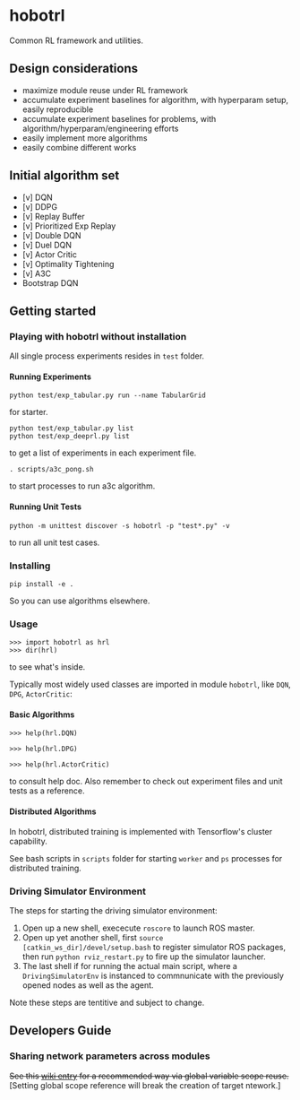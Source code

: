 # hobotrl

Common RL framework and utilities.

## Design considerations

* maximize module reuse under RL framework
* accumulate experiment baselines for algorithm, with hyperparam setup, easily reproducible
* accumulate experiment baselines for problems, with algorithm/hyperparam/engineering efforts
* easily implement more algorithms
* easily combine different works

## Initial algorithm set

* [v] DQN
* [v] DDPG
* [v] Replay Buffer
* [v] Prioritized Exp Replay
* [v] Double DQN
* [v] Duel DQN
* [v] Actor Critic
* [v] Optimality Tightening
* [v] A3C
* Bootstrap DQN


## Getting started


### Playing with hobotrl without installation

All single process experiments resides in `test` folder.

#### Running Experiments

```
python test/exp_tabular.py run --name TabularGrid
```
for starter.

```
python test/exp_tabular.py list
python test/exp_deeprl.py list
```
to get a list of experiments in each experiment file.

```
. scripts/a3c_pong.sh
```
to start processes to run a3c algorithm.

#### Running Unit Tests

```
python -m unittest discover -s hobotrl -p "test*.py" -v
```
to run all unit test cases.

### Installing

```
pip install -e .
```

So you can use algorithms elsewhere.

### Usage

```
>>> import hobotrl as hrl
>>> dir(hrl)
```

to see what's inside.

Typically most widely used classes are imported in module `hobotrl`, like `DQN`, `DPG`, `ActorCritic`:

#### Basic Algorithms

```
>>> help(hrl.DQN)

>>> help(hrl.DPG)

>>> help(hrl.ActorCritic)

```

to consult help doc. Also remember to check out experiment files and unit tests as a reference.

#### Distributed Algorithms

In hobotrl, distributed training is implemented with Tensorflow's cluster capability.

See bash scripts in `scripts` folder for starting `worker` and `ps` processes for distributed training.


### Driving Simulator Environment
The steps for starting the driving simulator environment:
1. Open up a new shell, exececute `roscore` to launch ROS master.
2. Open up yet another shell, first `source [catkin_ws_dir]/devel/setup.bash` to register simulator ROS packages, then run `python rviz_restart.py` to fire up the simulator launcher.
3. The last shell if for running the actual main script, where a `DrivingSimulatorEnv` is instanced to commnunicate with the previously opened nodes as well as the agent.

Note these steps are tentitive and subject to change.

## Developers Guide
### Sharing network parameters across modules
~~See this [wiki entry](https://github.com/zaxliu/hobotrl/wiki#sharing-network-weights-across-modules) for a recommended way via global variable scope reuse.~~ [Setting global scope reference will break the creation of target ntework.]
